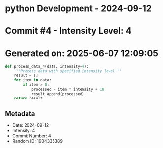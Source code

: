 ﻿# python Development - 2024-09-12
# Commit #4 - Intensity Level: 4
# Generated on: 2025-06-07 12:09:05
```python
def process_data_4(data, intensity=4):
    '''Process data with specified intensity level'''
    result = []
    for item in data:
        if item > 0:
            processed = item * intensity + 18
            result.append(processed)
    return result
```
## Metadata
- Date: 2024-09-12
- Intensity: 4
- Commit Number: 4
- Random ID: 1904335389
